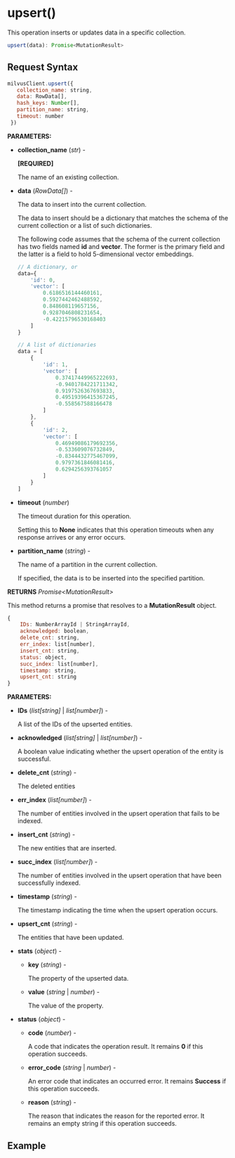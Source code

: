 # upsert()

This operation inserts or updates data in a specific collection.

```javascript
upsert(data): Promise<MutationResult>
```

## Request Syntax

```javascript
milvusClient.upsert({
   collection_name: string,
   data: RowData[],
   hash_keys: Number[],
   partition_name: string,
   timeout: number
 })
```

**PARAMETERS:**

- **collection_name** (*str*) -

    **[REQUIRED]**

    The name of an existing collection.

- **data** (*RowData[]*) -

    The data to insert into the current collection.

    The data to insert should be a dictionary that matches the schema of the current collection or a list of such dictionaries. 

    The following code assumes that the schema of the current collection has two fields named **id** and **vector**. The former is the primary field and the latter is a field to hold 5-dimensional vector embeddings.

    ```javascript
    // A dictionary, or
    data={
        'id': 0,
        'vector': [
            0.6186516144460161,
            0.5927442462488592,
            0.848608119657156,
            0.9287046808231654,
            -0.42215796530168403
        ]
    }
    
    // A list of dictionaries
    data = [
        {
            'id': 1,
            'vector': [
                0.37417449965222693,
                -0.9401784221711342,
                0.9197526367693833,
                0.49519396415367245,
                -0.558567588166478
            ]
        },
        {
            'id': 2,
            'vector': [
                0.46949086179692356,
                -0.533609076732849,
                -0.8344432775467099,
                0.9797361846081416,
                0.6294256393761057
            ]
        }
    ]
    ```

- **timeout** (*number*)  

    The timeout duration for this operation. 

    Setting this to **None** indicates that this operation timeouts when any response arrives or any error occurs.

- **partition_name** (*string*) -

    The name of a partition in the current collection. 

    If specified, the data is to be inserted into the specified partition.

**RETURNS** *Promise\<MutationResult>*

This method returns a promise that resolves to a **MutationResult** object.

```javascript
{
    IDs: NumberArrayId | StringArrayId,
    acknowledged: boolean,
    delete_cnt: string,
    err_index: list[number],
    insert_cnt: string,
    status: object,
    succ_index: list[number],
    timestamp: string,
    upsert_cnt: string
}
```

**PARAMETERS:**

- **IDs** (*list[string]* | *list[number]*) -

    A list of the IDs of the upserted entities.

- **acknowledged** (*list[string]* | *list[number]*) -

    A boolean value indicating whether the upsert operation of the entity is successful.

- **delete_cnt** (*string*) -

    The deleted entities

- **err_index** (*list[number]*) -

    The number of entities involved in the upsert operation that fails to be indexed.

- **insert_cnt** (*string*) -

    The new entities that are inserted.

- **succ_index** (*list[number]*) -

    The number of entities involved in the upsert operation that have been successfully indexed.

- **timestamp** (*string*) -

    The timestamp indicating the time when the upsert operation occurs.

- **upsert_cnt** (*string*) -

    The entities that have been updated.

- **stats** (*object*) -

    - **key** (*string*) -

        The property of the upserted data.

    - **value** (*string* | *number*) -

        The value of the property.

- **status** (*object*) -

    - **code** (*number*) -

        A code that indicates the operation result. It remains **0** if this operation succeeds.

    - **error_code** (*string* | *number*) -

        An error code that indicates an occurred error. It remains **Success** if this operation succeeds. 

    - **reason** (*string*) - 

        The reason that indicates the reason for the reported error. It remains an empty string if this operation succeeds.

## Example

```java

```

